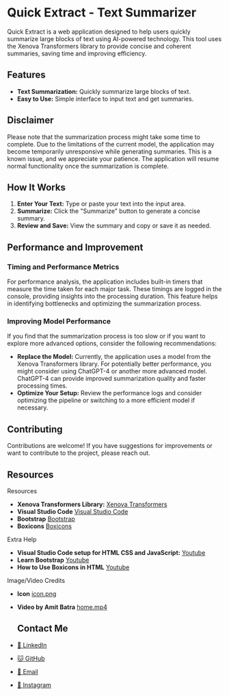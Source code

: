 # Quick Extract - Text Summarizer

Quick Extract is a web application designed to help users quickly summarize large blocks of text using AI-powered technology. This tool uses the Xenova Transformers library to provide concise and coherent summaries, saving time and improving efficiency.

## Features

- **Text Summarization:** Quickly summarize large blocks of text.
- **Easy to Use:** Simple interface to input text and get summaries.

## Disclaimer

Please note that the summarization process might take some time to complete. Due to the limitations of the current model, the application may become temporarily unresponsive while generating summaries. This is a known issue, and we appreciate your patience. The application will resume normal functionality once the summarization is complete.

## How It Works

1. **Enter Your Text:** Type or paste your text into the input area.
2. **Summarize:** Click the "Summarize" button to generate a concise summary.
3. **Review and Save:** View the summary and copy or save it as needed.

## Performance and Improvement

### Timing and Performance Metrics

For performance analysis, the application includes built-in timers that measure the time taken for each major task. These timings are logged in the console, providing insights into the processing duration. This feature helps in identifying bottlenecks and optimizing the summarization process.

### Improving Model Performance

If you find that the summarization process is too slow or if you want to explore more advanced options, consider the following recommendations:

- **Replace the Model:** Currently, the application uses a model from the Xenova Transformers library. For potentially better performance, you might consider using ChatGPT-4 or another more advanced model. ChatGPT-4 can provide improved summarization quality and faster processing times.
- **Optimize Your Setup:** Review the performance logs and consider optimizing the pipeline or switching to a more efficient model if necessary.

## Contributing

Contributions are welcome! If you have suggestions for improvements or want to contribute to the project, please reach out.

## Resources

Resources
- **Xenova Transformers Library:** [Xenova Transformers](https://cdn.jsdelivr.net/npm/@xenova/transformers@2.17.2)
- **Visual Studio Code** [Visual Studio Code](https://code.visualstudio.com/)
- **Bootstrap** [Bootstrap](https://getbootstrap.com/)
- **Boxicons** [Boxicons](https://boxicons.com/)

Extra Help
- **Visual Studio Code setup for HTML CSS and JavaScript:** [Youtube](https://www.youtube.com/watch?v=fWzp5lZ5CEA)
- **Learn Bootstrap** [Youtube](https://www.youtube.com/watch?v=eow125xV5-c)
- **How to Use Boxicons in HTML** [Youtube](https://www.youtube.com/watch?v=fv_ezM1eanw&t=14s)

Image/Video Credits
- **Icon** [icon.png](https://www.flaticon.com/free-icon/tabs_11516091)
- **Video by Amit Batra** [home.mp4](https://www.pexels.com/video/time-lapse-footage-of-a-night-sky-4955252/)



  ## Contact Me
- [💼 LinkedIn](https://www.linkedin.com/in/karanveer-panesar-0203a1247/)
- [🐱 GitHub](https://github.com/kpanesar88)
- [📧 Email](mailto:karanveerpanesar04@gmail.com)
- [📸 Instagram](https://www.instagram.com/zorzex?igsh=MWJtdXZ3MTFrZHdpbQ%3D%3D&utm_source=qr)

